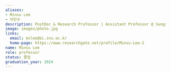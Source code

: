 ```yaml
---
aliases:
- Minsu Lee
- 이민수
description: PostDoc & Research Professor | Assistant Professor @ Sungshin Women's University
image: images/photo.jpg
links:
  email: mslee@bi.snu.ac.kr
  home-page: https://www.researchgate.net/profile/Minsu-Lee-2
name: Minsu Lee
role: professor
status: 졸업
graduation_year: 2024
---
```

